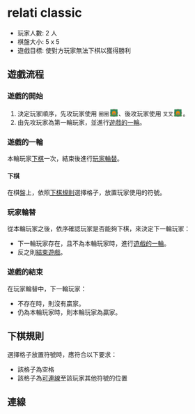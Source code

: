 # relati classic

- 玩家人數: 2 人
- 棋盤大小: 5 x 5
- 遊戲目標: 使對方玩家無法下棋以獲得勝利

## 遊戲流程

### 遊戲的開始

1. 決定玩家順序，先攻玩家使用 `圈圈`<img width="22px" height="22px" src="../assets/mark.svg#o-node" style="vertical-align: bottom" />、後攻玩家使用 `叉叉`<img width="22px" height="22px" src="../assets/mark.svg#x-node" style="vertical-align: bottom" />。
2. 由先攻玩家為第一輪玩家，並進行[遊戲的一輪](#遊戲的一輪)。

### 遊戲的一輪

本輪玩家[下棋](#下棋)一次，結束後進行[玩家輪替](#玩家輪替)。

#### 下棋

在棋盤上，依照[下棋規則](#下棋規則)選擇格子，放置玩家使用的符號。

### 玩家輪替

從本輪玩家之後，依序確認玩家是否能夠下棋，來決定下一輪玩家：

- 下一輪玩家存在，且不為本輪玩家時，進行[遊戲的一輪](#遊戲的一輪)。
- 反之則[結束遊戲](#遊戲的結束)。

### 遊戲的結束

在玩家輪替中，下一輪玩家：

- 不存在時，則沒有贏家。
- 仍為本輪玩家時，則本輪玩家為贏家。

## 下棋規則

選擇格子放置符號時，應符合以下要求：

- 該格子為空格
- 該格子為[可連線](#連線)至該玩家其他符號的位置

## 連線

